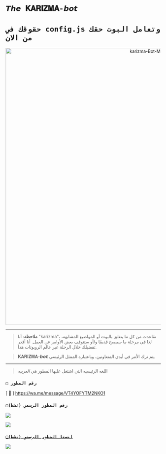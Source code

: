 # `𝙏𝙝𝙚 𝐊𝐀𝐑𝐈𝐙𝐌𝐀-𝙗𝙤𝙩` 

# `حقوقك في config.js وتعامل البوت حقك من الان` 
<p align="center">
<img src="https://b.top4top.io/p_30236d1c50.jpg" alt="karizma-Bot-MD" width="900"/>
</p>

------------------
> **ملاحظة**: أنا "karizma"، تقاعدت من كل ما يتعلق بالبوت أو المواضيع المشابهة، لذا في مرحلة ما سيصبح قديمًا و/أو ستتوقف بعض الأوامر عن العمل.  أنا أقدر تفضيلك خلال الرحلة عبر عالم الروبوتات هذا.

> 𝐊𝐀𝐑𝐈𝐙𝐌𝐀-𝙗𝙤𝙩 يتم ترك الأمر في أيدي المتعاونين، وباعتباره الممثل الرئيسي 
------------------

> اللغه الرئيسيه التي اشتغل عليها المطور هي *العربيه*

### `▢ رقم المطور`

[ 🔗 ] https://wa.me/message/VT4YOFYTM2NKO1

 ### `▢رقم المطور الرسمي (نشط)`


<a href="https://wa.me/message/VT4YOFYTM2NKO1" target="blank"><img src="https://img.shields.io/badge/BOT_OFICIAL_1_(نشط)-25D366?style=for-the-badge&logo=whatsapp&logoColor=white" />

<a href="https://wa.me/message/VT4YOFYTM2NKO1" target="blank"><img src="[https://img.shields.io/badge/BOT_OFICIAL_2_(نشط)-25D366?style=for-the-badge&logo=whatsapp&logoColor=white](https://b.top4top.io/p_30236d1c50.jpg)" />


### `▢انستا المطور الرسمي (نشط)`
<a href="[https://www.instagram.com/kv_rzm?igsh=cWhvYnZiZGIwbmJk]">
<img src="https://img.shields.io/badge/Instagram-E4405F?style=for-the-badge&logo=instagram&logoColor=white">
</a>
